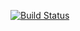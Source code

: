<a href="https://actions-badge.atrox.dev/https://github.com/i-karimov/task_manager/goto?ref=develop"><img alt="Build Status" src="https://img.shields.io/endpoint.svg?url=https%3A%2F%2Factions-badge.atrox.dev%2Fhttps%3A%2F%2Fgithub.com%2Fi-karimov%2Ftask_manager%2Fbadge%3Fref%3Ddevelop&style=flat" /></a>

